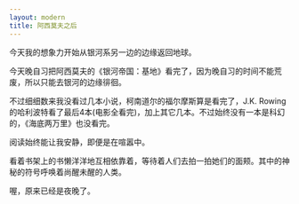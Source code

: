 ```yaml
---
layout: modern
title: 阿西莫夫之后
---
```


今天我的想象力开始从银河系另一边的边缘返回地球。

今天晚自习把阿西莫夫的《银河帝国：基地》看完了，因为晚自习的时间不能荒废，所以只能去银河的边缘徘徊。

不过细细数来我没看过几本小说，柯南道尔的福尔摩斯算是看完了，J.K. Rowing的哈利波特看了最后4本(电影全看完)，加上其它几本。不过始终没有一本是科幻的，《海底两万里》也没看完。

阅读始终能让我安静，即便是在喧嚣中。

看着书架上的书懒洋洋地互相依靠着，等待着人们去拍一拍她们的面颊。其中的神秘的符号呼唤着尚醒未醒的人类。

喔，原来已经是夜晚了。
